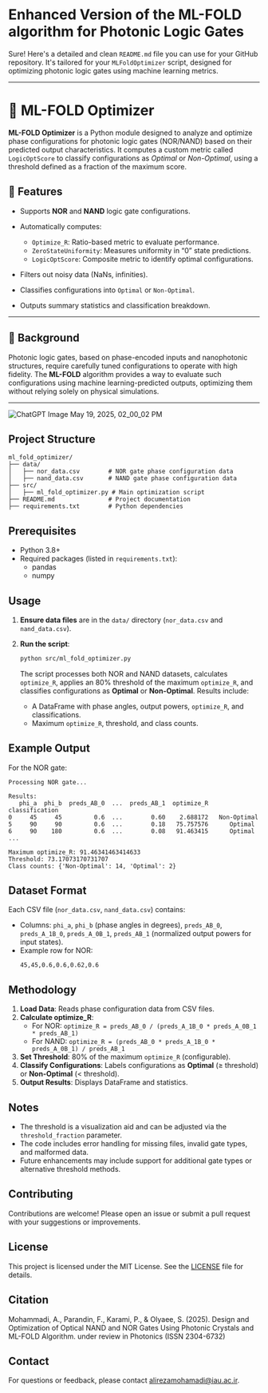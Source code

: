 # Enhanced Version of the ML-FOLD algorithm for Photonic Logic Gates

Sure! Here's a detailed and clean `README.md` file you can use for your GitHub repository. It's tailored for your `MLFoldOptimizer` script, designed for optimizing photonic logic gates using machine learning metrics.

---

# 🔬 ML-FOLD Optimizer

**ML-FOLD Optimizer** is a Python module designed to analyze and optimize phase configurations for photonic logic gates (NOR/NAND) based on their predicted output characteristics. It computes a custom metric called `LogicOptScore` to classify configurations as *Optimal* or *Non-Optimal*, using a threshold defined as a fraction of the maximum score.

## 📌 Features

* Supports **NOR** and **NAND** logic gate configurations.
* Automatically computes:

  * `Optimize_R`: Ratio-based metric to evaluate performance.
  * `ZeroStateUniformity`: Measures uniformity in “0” state predictions.
  * `LogicOptScore`: Composite metric to identify optimal configurations.
* Filters out noisy data (NaNs, infinities).
* Classifies configurations into `Optimal` or `Non-Optimal`.
* Outputs summary statistics and classification breakdown.

---

## 🧠 Background

Photonic logic gates, based on phase-encoded inputs and nanophotonic structures, require carefully tuned configurations to operate with high fidelity. The **ML-FOLD** algorithm provides a way to evaluate such configurations using machine learning-predicted outputs, optimizing them without relying solely on physical simulations.

---

![ChatGPT Image May 19, 2025, 02_00_02 PM](https://github.com/user-attachments/assets/03fc8bef-cfe0-49c6-be32-c706ef412f70)

## Project Structure

```
ml_fold_optimizer/
├── data/
│   ├── nor_data.csv        # NOR gate phase configuration data
│   ├── nand_data.csv       # NAND gate phase configuration data
├── src/
│   ├── ml_fold_optimizer.py # Main optimization script
├── README.md               # Project documentation
├── requirements.txt        # Python dependencies
```

## Prerequisites

- Python 3.8+
- Required packages (listed in `requirements.txt`):
  - pandas
  - numpy

## Usage

1. **Ensure data files** are in the `data/` directory (`nor_data.csv` and `nand_data.csv`).
2. **Run the script**:
   ```bash
   python src/ml_fold_optimizer.py
   ```

   The script processes both NOR and NAND datasets, calculates `optimize_R`, applies an 80% threshold of the maximum `optimize_R`, and classifies configurations as **Optimal** or **Non-Optimal**. Results include:
   - A DataFrame with phase angles, output powers, `optimize_R`, and classifications.
   - Maximum `optimize_R`, threshold, and class counts.

## Example Output

For the NOR gate:
```
Processing NOR gate...

Results:
   phi_a  phi_b  preds_AB_0  ...  preds_AB_1  optimize_R classification
0     45     45         0.6  ...        0.60    2.688172   Non-Optimal
5     90     90         0.6  ...        0.18   75.757576      Optimal
6     90    180         0.6  ...        0.08   91.463415      Optimal
...

Maximum optimize_R: 91.46341463414633
Threshold: 73.17073170731707
Class counts: {'Non-Optimal': 14, 'Optimal': 2}
```

## Dataset Format

Each CSV file (`nor_data.csv`, `nand_data.csv`) contains:
- Columns: `phi_a`, `phi_b` (phase angles in degrees), `preds_AB_0`, `preds_A_1B_0`, `preds_A_0B_1`, `preds_AB_1` (normalized output powers for input states).
- Example row for NOR:
  ```
  45,45,0.6,0.6,0.62,0.6
  ```

## Methodology

1. **Load Data**: Reads phase configuration data from CSV files.
2. **Calculate optimize_R**:
   - For NOR: `optimize_R = preds_AB_0 / (preds_A_1B_0 * preds_A_0B_1 * preds_AB_1)`
   - For NAND: `optimize_R = (preds_AB_0 * preds_A_1B_0 * preds_A_0B_1) / preds_AB_1`
3. **Set Threshold**: 80% of the maximum `optimize_R` (configurable).
4. **Classify Configurations**: Labels configurations as **Optimal** (≥ threshold) or **Non-Optimal** (< threshold).
5. **Output Results**: Displays DataFrame and statistics.

## Notes

- The threshold is a visualization aid and can be adjusted via the `threshold_fraction` parameter.
- The code includes error handling for missing files, invalid gate types, and malformed data.
- Future enhancements may include support for additional gate types or alternative threshold methods.

## Contributing

Contributions are welcome! Please open an issue or submit a pull request with your suggestions or improvements.

## License

This project is licensed under the MIT License. See the [LICENSE](LICENSE) file for details.

## Citation

Mohammadi, A., Parandin, F., Karami, P., & Olyaee, S. (2025). Design and Optimization of Optical NAND and NOR Gates Using Photonic Crystals and ML-FOLD Algorithm. under review in Photonics (ISSN 2304-6732)


## Contact

For questions or feedback, please contact [alirezamohamadi@iau.ac.ir](mailto:alirezamohamadi@iau.ac.ir).
